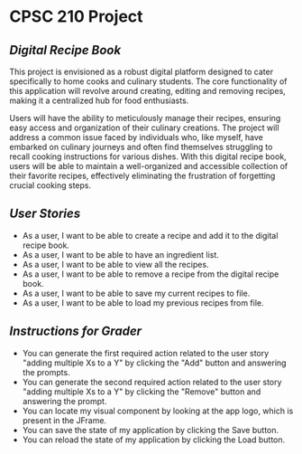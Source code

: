 # CPSC 210 Project

## *Digital Recipe Book*

This project is envisioned as a robust digital platform designed to cater specifically to 
home cooks and culinary students. The core functionality of this application will revolve around creating,
editing and removing recipes, making it a centralized hub for food enthusiasts.

Users will have the ability to meticulously manage their recipes, ensuring easy access and 
organization of their culinary creations. The project will address a common issue faced by individuals 
who, like myself, have embarked on culinary journeys and often find themselves struggling to recall 
cooking instructions for various dishes. With this digital recipe book, users will be able to maintain 
a well-organized and accessible collection of their favorite recipes, effectively eliminating the 
frustration of forgetting crucial cooking steps.

## *User Stories*

- As a user, I want to be able to create a recipe and add it to the digital recipe book.
- As a user, I want to be able to have an ingredient list.
- As a user, I want to be able to view all the recipes.
- As a user, I want to be able to remove a recipe from the digital recipe book.
- As a user, I want to be able to save my current recipes to file.
- As a user, I want to be able to load my previous recipes from file.

## *Instructions for Grader*

- You can generate the first required action related to the user story "adding multiple Xs to a Y"
  by clicking the "Add" button and answering the prompts.
- You can generate the second required action related to the user story "adding multiple Xs to a Y"
  by clicking the "Remove" button and answering the prompt.
- You can locate my visual component by looking at the app logo, which is present in the JFrame.
- You can save the state of my application by clicking the Save button.
- You can reload the state of my application by clicking the Load button.

